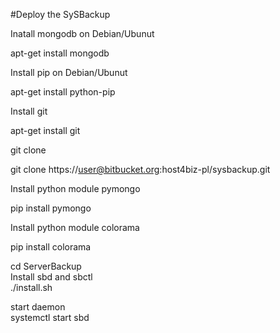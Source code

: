 #Deploy the SySBackup

Inatall mongodb on Debian/Ubunut

apt-get install mongodb

Install pip on Debian/Ubunut

apt-get install python-pip

Install git 

apt-get install git

git clone

git clone  https://user@bitbucket.org:host4biz-pl/sysbackup.git

Install python  module pymongo

pip install pymongo

Install python module colorama

pip install colorama

cd ServerBackup<br>
Install sbd and sbctl<br> 
./install.sh
<br>

start daemon <br>
systemctl start sbd
 
